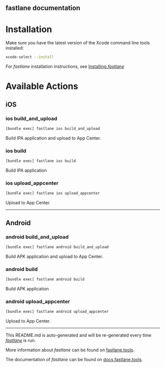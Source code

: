 fastlane documentation
----

# Installation

Make sure you have the latest version of the Xcode command line tools installed:

```sh
xcode-select --install
```

For _fastlane_ installation instructions, see [Installing _fastlane_](https://docs.fastlane.tools/#installing-fastlane)

# Available Actions

## iOS

### ios build_and_upload

```sh
[bundle exec] fastlane ios build_and_upload
```

Build IPA application and upload to App Center.

### ios build

```sh
[bundle exec] fastlane ios build
```

Build IPA application

### ios upload_appcenter

```sh
[bundle exec] fastlane ios upload_appcenter
```

Upload to App Center.

----


## Android

### android build_and_upload

```sh
[bundle exec] fastlane android build_and_upload
```

Build APK application and upload to App Center.

### android build

```sh
[bundle exec] fastlane android build
```

Build APK application

### android upload_appcenter

```sh
[bundle exec] fastlane android upload_appcenter
```

Upload to App Center.

----

This README.md is auto-generated and will be re-generated every time [_fastlane_](https://fastlane.tools) is run.

More information about _fastlane_ can be found on [fastlane.tools](https://fastlane.tools).

The documentation of _fastlane_ can be found on [docs.fastlane.tools](https://docs.fastlane.tools).
